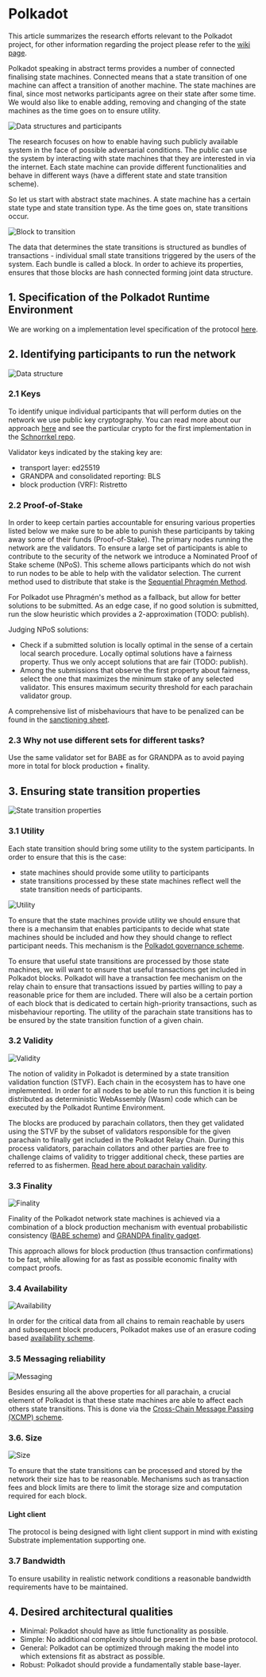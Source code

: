 # Polkadot

This article summarizes the research efforts relevant to the Polkadot project, for other information regarding the project please refer to the [wiki page](https://wiki.polkadot.network).

Polkadot speaking in abstract terms provides a number of connected finalising state machines. Connected means that a state transition of one machine can affect a transition of another machine. The state machines are final, since most networks participants agree on their state after some time. We would also like to enable adding, removing and changing of the state machines as the time goes on to ensure utility.

![Data structures and participants](images/whole.png)

The research focuses on how to enable having such publicly available system in the face of possible adversarial conditions. The public can use the system by interacting with state machines that they are interested in via the internet. Each state machine can provide different functionalities and behave in different ways (have a different state and state transition scheme).

So let us start with abstract state machines. A state machine has a certain state type and state transition type. As the time goes on, state transitions occur.

![Block to transition](images/block_to_transition.png)

The data that determines the state transitions is structured as bundles of transactions - individual small state transitions triggered by the users of the system. Each bundle is called a block. In order to achieve its properties, ensures that those blocks are hash connected forming joint data structure.

## 1. Specification of the Polkadot Runtime Environment

We are working on a implementation level specification of the protocol [here](https://github.com/w3f/polkadot-re-spec).

## 2. Identifying participants to run the network

![Data structure](images/data_structure.png)

### 2.1 Keys

To identify unique individual participants that will perform duties on the network we use public key cryptography. You can read more about our approach [here](https://research.web3.foundation/en/latest/polkadot/keys/) and see the particular crypto for the first implementation in the [Schnorrkel repo](https://github.com/w3f/schnorrkel).


Validator keys indicated by the staking key are:
 - transport layer: ed25519
 - GRANDPA and consolidated reporting: BLS
 - block production (VRF): Ristretto

### 2.2 Proof-of-Stake

In order to keep certain parties accountable for ensuring various properties listed below we make sure to be able to punish these participants by taking away some of their funds (Proof-of-Stake). The primary nodes running the network are the validators. To ensure a large set of participants is able to contribute to the security of the network we introduce a Nominated Proof of Stake scheme (NPoS). This scheme allows participants which do not wish to run nodes to be able to help with the validator selection. The current method used to distribute that stake is the [Sequential Phragmén Method](NPoS/index.md).

For Polkadot use Phragmén's method as a fallback, but allow for better solutions to be submitted. As an edge case, if no good solution is submitted, run the slow heuristic which provides a 2-approximation (TODO: publish).

Judging NPoS solutions:

- Check if a submitted solution is locally optimal in the sense of a certain local search procedure. Locally optimal solutions have a fairness property. Thus we only accept solutions that are fair (TODO: publish).
- Among the submissions that observe the first property about fairness, select the one that maximizes the minimum stake of any selected validator. This ensures maximum security threshold for each parachain validator group.

A comprehensive list of misbehaviours that have to be penalized can be found in the [sanctioning sheet](https://docs.google.com/spreadsheets/d/1HSCiAf9pyxUSwojGQzg_pestlS_8yupCOTGnIGSvp9Q/edit?usp=sharing).

### 2.3 Why not use different sets for different tasks?

Use the same validator set for BABE as for GRANDPA as to avoid paying more in total for block production + finality.

## 3. Ensuring state transition properties

![State transition properties](images/properties.png)

### 3.1 Utility

Each state transition should bring some utility to the system participants. In order to ensure that this is the case:

- state machines should provide some utility to participants
- state transitions processed by these state machines reflect well the state transition needs of participants.

![Utility](images/usefulness.png)

To ensure that the state machines provide utility we should ensure that there is a mechansim that enables participants to decide what state machines should be included and how they should change to reflect participant needs. This mechanism is the [Polkadot governance scheme](https://github.com/paritytech/polkadot/wiki/Governance).

To ensure that useful state transitions are processed by those state machines, we will want to ensure that useful transactions get included in Polkadot blocks. Polkadot will have a transaction fee mechanism on the relay chain to ensure that transactions issued by parties willing to pay a reasonable price for them are included. There will also be a certain portion of each block that is dedicated to certain high-priority transactions, such as misbehaviour reporting. The utility of the parachain state transitions has to be ensured by the state transition function of a given chain.

### 3.2 Validity

![Validity](images/validity.png)

The notion of validity in Polkadot is determined by a state transition validation function (STVF). Each chain in the ecosystem has to have one implemented. In order for all nodes to be able to run this function it is being distributed as deterministic WebAssembly (Wasm) code which can be executed by the Polkadot Runtime Environment.

The blocks are produced by parachain collators, then they get validated using the STVF by the subset of validators responsible for the given parachain to finally get included in the Polkadot Relay Chain. During this process validators, parachain collators and other parties are free to challenge claims of validity to trigger additional check, these parties are referred to as fishermen. [Read here about parachain validity](Availability_and_Validity.md).

### 3.3 Finality

![Finality](images/canonicality.png)

Finality of the Polkadot network state machines is achieved via a combination of a block production mechanism with eventual probabilistic consistency ([BABE scheme](BABE/Babe.md)) and [GRANDPA finality gadget](GRANDPA.md).

This approach allows for block production (thus transaction confirmations) to be fast, while allowing for as fast as possible economic finality with compact proofs.

### 3.4 Availability

![Availability](images/availability.png)

In order for the critical data from all chains to remain reachable by users and subsequent block producers, Polkadot makes use of an erasure coding based [availability scheme](Availability_and_Validity.md).

### 3.5 Messaging reliability

![Messaging](images/messaging.png)

Besides ensuring all the above properties for all parachain, a crucial element of Polkadot is that these state machines are able to affect each others state transitions. This is done via the [Cross-Chain Message Passing (XCMP) scheme](XCMP.md).

### 3.6. Size

![Size](images/size.png)

To ensure that the state transitions can be processed and stored by the network their size has to be reasonable. Mechanisms such as transaction fees and block limits are there to limit the storage size and computation required for each block.

#### Light client

The protocol is being designed with light client support in mind with existing Substrate implementation supporting one.

### 3.7 Bandwidth

To ensure usability in realistic network conditions a reasonable bandwidth requirements have to be maintained.

## 4. Desired architectural qualities

* Minimal: Polkadot should have as little functionality as possible.
* Simple: No additional complexity should be present in the base protocol.
* General: Polkadot can be optimized through making the model into which extensions fit as abstract as possible.
* Robust: Polkadot should provide a fundamentally stable base-layer.
